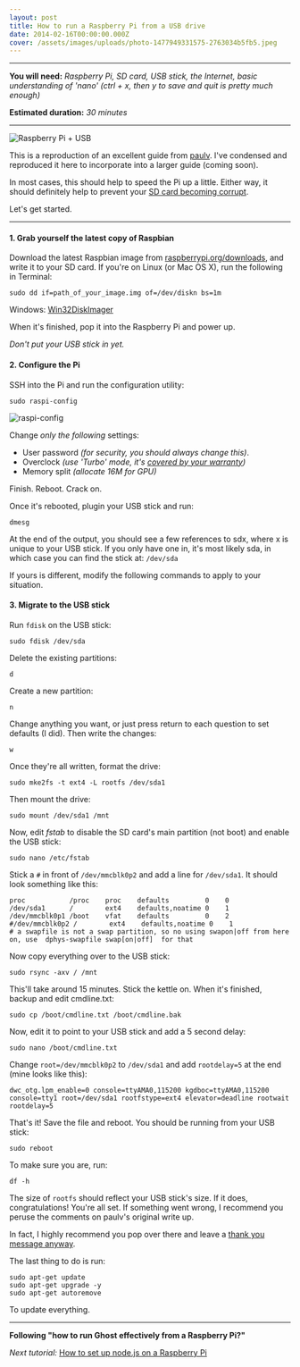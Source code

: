 ```yaml
---
layout: post
title: How to run a Raspberry Pi from a USB drive
date: 2014-02-16T00:00:00.000Z
cover: /assets/images/uploads/photo-1477949331575-2763034b5fb5.jpeg
---
```

---

**You will need:** *Raspberry Pi, SD card, USB stick, the Internet, basic understanding of 'nano' (ctrl + x, then y to save and quit is pretty much enough)*

**Estimated duration:** *30 minutes*

---

![Raspberry Pi + USB](/assets/images/uploads/pi_usb-1.png)

This is a reproduction of an excellent guide from [paulv](http://www.raspberrypi.org/phpBB3/viewtopic.php?p=351659#p351659). I've condensed and reproduced it here to incorporate into a larger guide (coming soon).

In most cases, this should help to speed the Pi up a little. Either way, it should definitely help to prevent your [SD card becoming corrupt](http://www.google.co.uk/search?q=raspberry+pi+corrupt+sd+card).

Let's get started.

---

#### 1. Grab yourself the latest copy of Raspbian

Download the latest Raspbian image from [raspberrypi.org/downloads](http://www.raspberrypi.org/downloads), and write it to your SD card. If you're on Linux (or Mac OS X), run the following in Terminal:

	sudo dd if=path_of_your_image.img of=/dev/diskn bs=1m

Windows: [Win32DiskImager](http://sourceforge.net/projects/win32diskimager/)

When it's finished, pop it into the Raspberry Pi and power up.

*Don't put your USB stick in yet.*

#### 2. Configure the Pi

SSH into the Pi and run the configuration utility:

	sudo raspi-config

![raspi-config](/assets/images/uploads/Screenshot_2014_02_16_21_43_46.png)

Change *only the following* settings:

- User password *(for security, you should always change this)*.
- Overclock *(use 'Turbo' mode, it's [covered by your warranty](http://www.raspberrypi.org/archives/2008))*
- Memory split *(allocate 16M for GPU)*

Finish. Reboot. Crack on.

Once it's rebooted, plugin your USB stick and run:

	dmesg

At the end of the output, you should see a few references to sdx, where x is unique to your USB stick. If you only have one in, it's most likely sda, in which case you can find the stick at: `/dev/sda`

If yours is different, modify the following commands to apply to your situation.

#### 3. Migrate to the USB stick

Run `fdisk` on the USB stick:

	sudo fdisk /dev/sda

Delete the existing partitions:

	d

Create a new partition:

	n

Change anything you want, or just press return to each question to set defaults (I did). Then write the changes:

	w

Once they're all written, format the drive:

	sudo mke2fs -t ext4 -L rootfs /dev/sda1

Then mount the drive:

	sudo mount /dev/sda1 /mnt

Now, edit *fstab* to disable the SD card's main partition (not boot) and enable the USB stick:

	sudo nano /etc/fstab

Stick a `#` in front of `/dev/mmcblk0p2` and add a line for `/dev/sda1`. It should look something like this:

	proc           /proc    proc    defaults         0    0
    /dev/sda1      /        ext4    defaults,noatime 0    1
	/dev/mmcblk0p1 /boot    vfat    defaults         0    2
    #/dev/mmcblk0p2 /        ext4    defaults,noatime 0    1
    # a swapfile is not a swap partition, so no using swapon|off from here on, use  dphys-swapfile swap[on|off]  for that

Now copy everything over to the USB stick:

	sudo rsync -axv / /mnt

This'll take around 15 minutes. Stick the kettle on. When it's finished, backup and edit cmdline.txt:

	sudo cp /boot/cmdline.txt /boot/cmdline.bak

Now, edit it to point to your USB stick and add a 5 second delay:

	sudo nano /boot/cmdline.txt

Change `root=/dev/mmcblk0p2` to `/dev/sda1` and add `rootdelay=5` at the end (mine looks like this):

	dwc_otg.lpm_enable=0 console=ttyAMA0,115200 kgdboc=ttyAMA0,115200 console=tty1 root=/dev/sda1 rootfstype=ext4 elevator=deadline rootwait rootdelay=5

That's it! Save the file and reboot. You should be running from your USB stick:

	sudo reboot

To make sure you are, run:

	df -h

The size of `rootfs` should reflect your USB stick's size. If it does, congratulations! You're all set. If something went wrong, I recommend you peruse the comments on paulv's original write up.

In fact, I highly recommend you pop over there and leave a [thank you message anyway](http://www.raspberrypi.org/phpBB3/viewtopic.php?p=351659#p351659).

The last thing to do is run:

    sudo apt-get update
    sudo apt-get upgrade -y
    sudo apt-get autoremove

To update everything.

---

**Following "how to run Ghost effectively from a Raspberry Pi?"**

*Next tutorial:*
[How to set up node.js on a Raspberry Pi](/how-to-set-up-node-js-on-a-raspberry-pi/)
